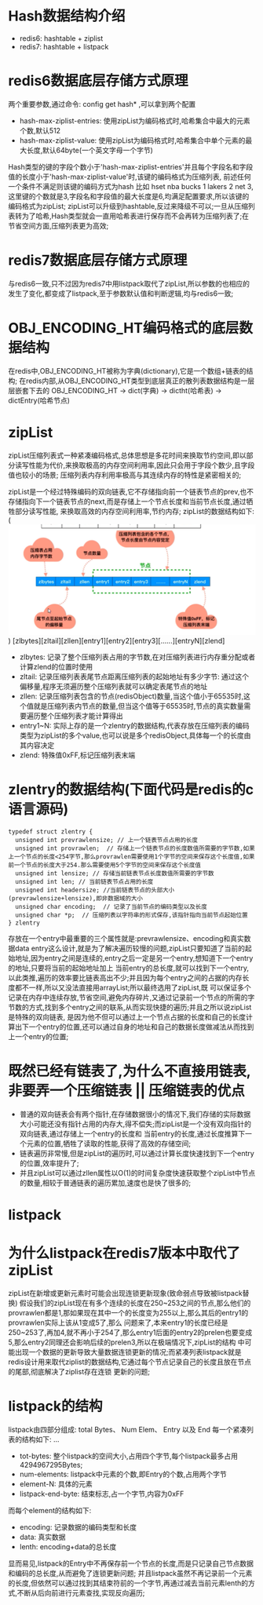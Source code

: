 # Hash数据结构介绍
  - redis6: hashtable + ziplist
  - redis7: hashtable + listpack

# redis6数据底层存储方式原理
  两个重要参数,通过命令: config get hash* ,可以拿到两个配置
  - hash-max-ziplist-entries: 使用zipList为编码格式时,哈希集合中最大的元素个数,默认512
  - hash-max-ziplist-value: 使用zipList为编码格式时,哈希集合中单个元素的最大长度,默认64byte(一个英文字母一个字节)

  Hash类型的键的字段个数小于'hash-max-ziplist-entries'并且每个字段名和字段值的长度小于'hash-max-ziplist-value'时,该键的编码格式为压缩列表,
前述任何一个条件不满足则该键的编码方式为hash
  比如 hset nba bucks 1 lakers 2 net 3, 这里键的个数就是3,字段名和字段值的最大长度是6,均满足配置要求,所以该键的编码格式为zipList;
  zipList可以升级到hashtable,反过来降级不可以;一旦从压缩列表转为了哈希,Hash类型就会一直用哈希表进行保存而不会再转为压缩列表了;在节省空间方面,压缩列表更为高效;

# redis7数据底层存储方式原理
  与redis6一致,只不过因为redis7中用listpack取代了zipList,所以参数的也相应的发生了变化,都变成了listpack,至于参数默认值和判断逻辑,均与redis6一致;
  
# OBJ_ENCODING_HT编码格式的底层数据结构
  在redis中,OBJ_ENCODING_HT被称为字典(dictionary),它是一个数组+链表的结构;
  在redis内部,从OBJ_ENCODING_HT类型到底层真正的散列表数据结构是一层层嵌套下去的
  OBJ_ENCODING_HT -> dict(字典) -> dictht(哈希表) -> dictEntry(哈希节点)
  
# zipList
  zipList压缩列表式一种紧凑编码格式,总体思想是多花时间来换取节约空间,即以部分读写性能为代价,来换取极高的内存空间利用率,因此只会用于字段个数少,且字段值也较小的场景;
  压缩列表内存利用率极高与其连续内存的特性是紧密相关的;
  
  zipList是一个经过特殊编码的双向链表,它不存储指向前一个链表节点的prev,也不存储指向下一个链表节点的next,而是存储上一个节点长度和当前节点长度,通过牺牲部分读写性能,
来换取高效的内存空间利用率,节约内存;
  zipList的数据结构如下:(![也可以见](../image/zipList数据结构图.png)) 
  [zlbytes][zltail][zllen][entry1][entry2][entry3][......][entryN][zlend]
  - zlbytes: 记录了整个压缩列表占用的字节数,在对压缩列表进行内存重分配或者计算zlend的位置时使用
  - zltail: 记录压缩列表表尾节点距离压缩列表的起始地址有多少字节: 通过这个偏移量,程序无须遍历整个压缩列表就可以确定表尾节点的地址
  - zllen: 记录压缩列表包含的节点(redisObject)数量,当这个值小于65535时,这个值就是压缩列表内节点的数量,但当这个值等于65535时,节点的真实数量需要遍历整个压缩列表才能计算得出
  - entry1~N: 实际上存的是一个zlentry的数据结构,代表存放在压缩列表的编码类型为zipList的多个value,也可以说是多个redisObject,具体每一个的长度由其内容决定
  - zlend: 特殊值0xFF,标记压缩列表末端

  # zlentry的数据结构(下面代码是redis的c语言源码)
    typedef struct zlentry {
      unsigned int prevrawlensize; // 上一个链表节点占用的长度
      unsigned int provrawlen;  // 存储上一个链表节点的长度数值所需要的字节数,如果上一个节点的长度<254字节,那么provrawlen需要使用1个字节的空间来保存这个长度值,如果前一个节点的长度大于254.那么需要使用5个字节的空间来保存这个长度值
      unsigned int lensize; // 存储当前链表节点长度数值所需要的字节数
      unsigned int len; // 当前链表节点占用的长度
      unsigned int headersize; //当前链表节点的头部大小(prevrawlensize+lensize),即非数据域的大小
      unsigned char encoding;  // 记录了当前节点的编码类型以及长度
      unsigned char *p;  // 压缩列表以字符串的形式保存,该指针指向当前节点起始位置
    } zlentry
  存放在一个entry中最重要的三个属性就是:prevrawlensize、encoding和真实数据data
  entry这么设计,就是为了解决遍历较慢的问题,zipList只要知道了当前的起始地址,因为entry之间是连续的,entry之后一定是另一个entry,想知道下一个entry的地址,只要将当前的起始地址加上
当前entry的总长度,就可以找到下一个entry,以此类推,遍历的效率要比链表高出不少;并且因为每个entry之间的占据的内存长度都不一样,所以又没法直接用arrayList;所以最终选用了zipList,既
可以保证多个记录在内存中连续存放,节省空间,避免内存碎片,又通过记录前一个节点的所需的字节数的方式,找到多个entry之间的联系,从而实现快捷的遍历;并且之所以说zipList是特殊的双向链表,
是因为他不但可以通过上一个节点占据的长度和自己的长度计算出下一个entry的位置,还可以通过自身的地址和自己的数据长度做减法从而找到上一个entry的位置;

  # 既然已经有链表了,为什么不直接用链表,非要弄一个压缩链表 || 压缩链表的优点
  - 普通的双向链表会有两个指针,在存储数据很小的情况下,我们存储的实际数据大小可能还没有指针占用的内存大,得不偿失;而zipList是一个没有双向指针的双向链表,通过存储上一个entry的长度和
  当前entry的长度,通过长度推算下一个元素的位置,牺牲了读取的性能,获得了高效的存储空间;
  - 链表遍历非常慢,但是zipList的遍历时,可以通过计算长度快速找到下一个entry的位置,效率提升了;
  - 并且zipList可以通过zllen属性以O(1)的时间复杂度快速获取整个zipList中节点的数量,相较于普通链表的遍历累加,速度也是快了很多的;


# listpack
  
  # 为什么listpack在redis7版本中取代了zipList
  zipList在新增或更新元素时可能会出现连锁更新现象(致命弱点导致被listpack替换)
  假设我们的zipList现在有多个连续的长度在250~253之间的节点,那么他们的provrawlen都是1,那如果现在其中一个的长度变为255以上,那么其后的entry1的provrawlen实际上该从1变成5了,那么
问题来了,本来entry1的长度已经是250~253了,再加4,就不再小于254了,那么entry1后面的entry2的prelen也要变成5,那么entry2同理还会影响后续的prelen3,所以在极端情况下,zipList的结构
中可能出现一个数据的更新导致大量数据连锁更新的情况;而紧凑列表listpack就是redis设计用来取代ziplist的数据结构,它通过每个节点记录自己的长度且放在节点的尾部,彻底解决了ziplist存在连锁
更新的问题;

  # listpack的结构
  listpack由四部分组成: total Bytes、 Num Elem、 Entry 以及 End
  每一个紧凑列表的结构如下:
  <tot-bytes> <num-elements> <element-1> <element-2> ... <element-N> <listpack-end-byte>
  - tot-bytes: 整个listpack的空间大小,占用四个字节,每个listpack最多占用4294967295Bytes;
  - num-elements: listpack中元素的个数,即Entry的个数,占用两个字节
  - element-N: 具体的元素
  - listpack-end-byte: 结束标志,占一个字节,内容为0xFF
  
  而每个element的结构如下:
  <encoding-type> <element-data> <element-tot-len>
  - encoding: 记录数据的编码类型和长度
  - data: 真实数据
  - lenth: encoding+data的总长度

  显而易见,listpack的Entry中不再保存前一个节点的长度,而是只记录自己节点数据和编码的总长度,从而避免了连锁更新问题;
  并且listpack虽然不再记录前一个元素的长度,但依然可以通过找到其结束符前的一个字节,再通过减去当前元素lenth的方式,不断从后向前进行元素查找,实现反向遍历;















  